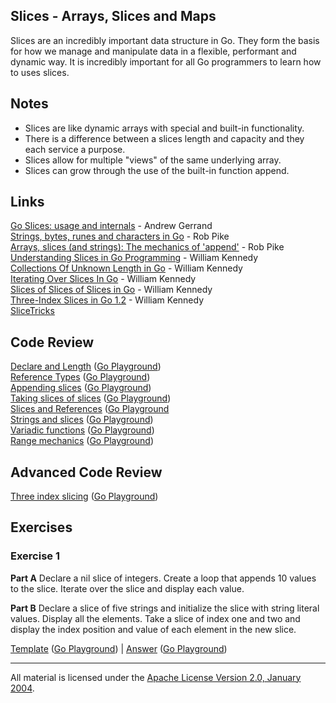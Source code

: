 ## Slices - Arrays, Slices and Maps

Slices are an incredibly important data structure in Go. They form the basis for how we manage and manipulate data in a flexible, performant and dynamic way. It is incredibly important for all Go programmers to learn how to uses slices.

## Notes

* Slices are like dynamic arrays with special and built-in functionality.
* There is a difference between a slices length and capacity and they each service a purpose.
* Slices allow for multiple "views" of the same underlying array.
* Slices can grow through the use of the built-in function append.

## Links

[Go Slices: usage and internals](https://blog.golang.org/go-slices-usage-and-internals) - Andrew Gerrand   
[Strings, bytes, runes and characters in Go](https://blog.golang.org/strings) - Rob Pike   
[Arrays, slices (and strings): The mechanics of 'append'](https://blog.golang.org/slices) - Rob Pike   
[Understanding Slices in Go Programming](https://www.ardanlabs.com/blog/2013/08/understanding-slices-in-go-programming.html) - William Kennedy      
[Collections Of Unknown Length in Go](https://www.ardanlabs.com/blog/2013/08/collections-of-unknown-length-in-go.html) - William Kennedy      
[Iterating Over Slices In Go](https://www.ardanlabs.com/blog/2013/09/iterating-over-slices-in-go.html) - William Kennedy      
[Slices of Slices of Slices in Go](https://www.ardanlabs.com/blog/2013/09/slices-of-slices-of-slices-in-go.html) - William Kennedy      
[Three-Index Slices in Go 1.2](https://www.ardanlabs.com/blog/2013/12/three-index-slices-in-go-12.html) - William Kennedy      
[SliceTricks](https://github.com/golang/go/wiki/SliceTricks)    

## Code Review

[Declare and Length](example1/example1.go) ([Go Playground](https://play.golang.org/p/ydOJ1GHgR_Y))  
[Reference Types](example2/example2.go) ([Go Playground](https://play.golang.org/p/WqDnss06_9E))  
[Appending slices](example4/example4.go) ([Go Playground](https://play.golang.org/p/E-NTGM6daAA))  
[Taking slices of slices](example3/example3.go) ([Go Playground](https://play.golang.org/p/rUP9grCot8J))  
[Slices and References](example5/example5.go) ([Go Playground](https://play.golang.org/p/D88zzGYanvX)  
[Strings and slices](example6/example6.go) ([Go Playground](https://play.golang.org/p/1RntHk6UPA5))  
[Variadic functions](example7/example7.go) ([Go Playground](https://play.golang.org/p/rUjWVBMmxgP))  
[Range mechanics](example8/example8.go) ([Go Playground](https://play.golang.org/p/d1wToBg6oUu))  

## Advanced Code Review

[Three index slicing](advanced/example1/example1.go) ([Go Playground](https://play.golang.org/p/2CM_LPBnfIR))

## Exercises

### Exercise 1

**Part A** Declare a nil slice of integers. Create a loop that appends 10 values to the slice. Iterate over the slice and display each value.

**Part B** Declare a slice of five strings and initialize the slice with string literal values. Display all the elements. Take a slice of index one and two and display the index position and value of each element in the new slice.

[Template](exercises/template1/template1.go) ([Go Playground](https://play.golang.org/p/7GfB3NOwu_c)) | 
[Answer](exercises/exercise1/exercise1.go) ([Go Playground](https://play.golang.org/p/0xv7GTHHIR_K))
___
All material is licensed under the [Apache License Version 2.0, January 2004](http://www.apache.org/licenses/LICENSE-2.0).
